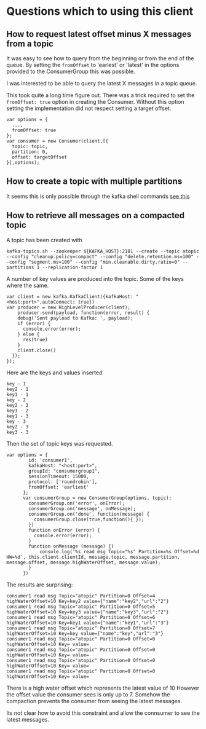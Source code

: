 # Questions which to using this client

## How to request latest offset  minus X messages from a topic

It was easy to see how to query from the beginning or from the end of the queue.  By setting the ```fromOffset``` to 'earlest' or 'latest' in the options provided to the ConsumerGroup this was possible.

I was interested to be able to query the latest X messages in a topic queue.

This took quite a long time figure out.
There was a trick required to set the
```fromOffset: true```
option in creating the Consumer. Without this option setting the implementation did not respect setting a target offset.
```
var options = {
  ...,
  fromOffset: true
};
var consumer = new Consumer(client,[{
  topic: topic,
  partition: 0,
  offset: targetOffset
}],options);
```

## How to create a topic with multiple partitions

It seems this is only possible through the kafka shell commands
[see this](https://stackoverflow.com/questions/47139534/how-to-create-kafka-topic-with-partitions-in-nodejs)

## How to retrieve all messages on a compacted  topic

A topic has been created with 
```
kafka-topics.sh --zookeeper ${KAFKA_HOST}:2181 --create --topic atopic --config "cleanup.policy=compact" --config "delete.retention.ms=100" --config "segment.ms=100" --config "min.cleanable.dirty.ratio=0" --partitions 1 --replication-factor 1
```

A number of key values are produced into the topic. Some of the keys where the same.
```
var client = new kafka.KafkaClient({kafkaHost: "<host:port>",autoConnect: true})
var producer = new HighLevelProducer(client);
    producer.send(payload, function(error, result) {
    debug('Sent payload to Kafka: ', payload);
    if (error) {
      console.error(error);
    } else {
      res(true)
    }
    client.close()
  });
});
```
Here are the keys and values inserted
```
key - 1
key2 - 1
key3 - 1
key - 2
key2 - 2
key3 - 2
key1 - 3
key - 3
key2 - 3
key3 - 3
```

Then the set of topic keys was requested.
```
var options = {
        id: 'consumer1',
        kafkaHost: "<host:port>",
        groupId: "consumergroup1",
        sessionTimeout: 15000,
        protocol: ['roundrobin'],
        fromOffset: 'earliest'
      };
      var consumerGroup = new ConsumerGroup(options, topic);
        consumerGroup.on('error', onError);
        consumerGroup.on('message', onMessage);
        consumerGroup.on('done', function(message) {
          consumerGroup.close(true,function(){ });
        })
        function onError (error) {
          console.error(error);
        }
        function onMessage (message) {)
            console.log('%s read msg Topic="%s" Partition=%s Offset=%d HW=%d', this.client.clientId, message.topic, message.partition, message.offset, message.highWaterOffset, message.value);
        }
      })
```
The results are surprising:
```
consumer1 read msg Topic="atopic" Partition=0 Offset=4 highWaterOffset=10 Key=key2 value={"name":"key2","url":"2"}
consumer1 read msg Topic="atopic" Partition=0 Offset=5 highWaterOffset=10 Key=key3 value={"name":"key3","url":"2"}
consumer1 read msg Topic="atopic" Partition=0 Offset=6 highWaterOffset=10 Key=key1 value={"name":"key1","url":"3"}
consumer1 read msg Topic="atopic" Partition=0 Offset=7 highWaterOffset=10 Key=key value={"name":"key","url":"3"}
consumer1 read msg Topic="atopic" Partition=0 Offset=0 highWaterOffset=10 Key= value=
consumer1 read msg Topic="atopic" Partition=0 Offset=0 highWaterOffset=10 Key= value=
consumer1 read msg Topic="atopic" Partition=0 Offset=0 highWaterOffset=10 Key= value=
consumer1 read msg Topic="atopic" Partition=0 Offset=0 highWaterOffset=10 Key= value=
```
There is a high water offset which represents the latest value of 10
However the offset value the consumer sees is only up to 7.
Somehow the compaction prevents the consumer from seeing the latest messages.

Its not clear how to avoid this constraint and allow the connsumer to see the latest messages.